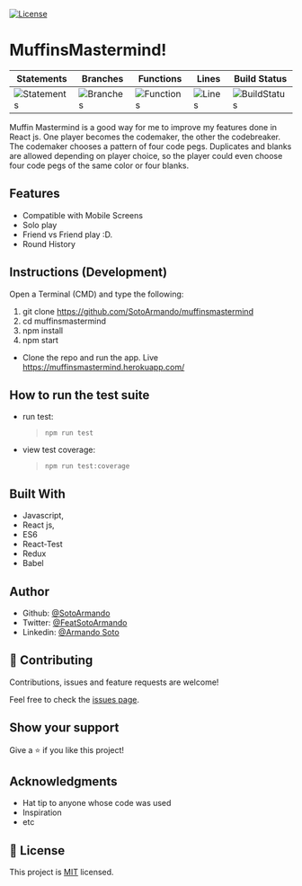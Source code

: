 [![License][license-image]][license-url]

[license-url]: https://opensource.org/licenses/MIT
[license-image]: https://img.shields.io/npm/l/make-coverage-badge.svg

# MuffinsMastermind!   
| Statements | Branches | Functions | Lines | Build Status |
| -----------|----------|-----------|-------| ------------ |
| ![Statements](https://img.shields.io/badge/Coverage-96.58%25-brightgreen.svg "Make me better!") | ![Branches](https://img.shields.io/badge/Coverage-95.05%25-brightgreen.svg "Make me better!") | ![Functions](https://img.shields.io/badge/Coverage-94.62%25-brightgreen.svg "Make me better!") | ![Lines](https://img.shields.io/badge/Coverage-97.01%25-brightgreen.svg "Make me better!") | ![BuildStatus](https://img.shields.io/badge/Build-Passing-brightgreen.svg "Building Status") |

Muffin Mastermind is a good way for me to improve my features done in React js.
One player becomes the codemaker, the other the codebreaker. The codemaker chooses a pattern of four code pegs. Duplicates and blanks are allowed depending on player choice, so the player could even choose four code pegs of the same color or four blanks.

## Features

- Compatible with Mobile Screens  
- Solo play
- Friend vs Friend play :D. 
- Round History

## Instructions (Development)
Open a Terminal (CMD) and type the following: 

1. git clone https://github.com/SotoArmando/muffinsmastermind
2. cd muffinsmastermind
3. npm install
4. npm start 

- Clone the repo and run the app.
Live https://muffinsmastermind.herokuapp.com/

## How to run the test suite

- run test:
  > `npm run test`
- view test coverage:
  > `npm run test:coverage`


## Built With

- Javascript,
- React js,
- ES6
- React-Test
- Redux
- Babel


## Author

- Github: [@SotoArmando](https://github.com/SotoArmando)
- Twitter: [@FeatSotoArmando](https://twitter.com/FeatSotoArmando)
- Linkedin: [@Armando Soto](https://www.linkedin.com/in/asotomelo/)

## 🤝 Contributing

Contributions, issues and feature requests are welcome!

Feel free to check the [issues page](issues/).

## Show your support

Give a ⭐️ if you like this project!

## Acknowledgments

- Hat tip to anyone whose code was used
- Inspiration
- etc

## 📝 License

This project is [MIT](lic.url) licensed.
